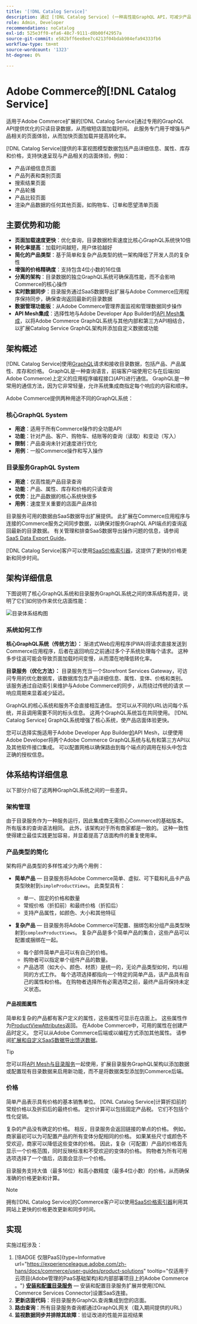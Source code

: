 ```yaml
---
title: '[!DNL Catalog Service]'
description: 通过 [!DNL Catalog Service] (一种高性能GraphQL API，可减少产品页面、类别页面和搜索结果的页面加载时间)加速Adobe Commerce店面。
role: Admin, Developer
recommendations: noCatalog
exl-id: 525e3ff0-efa6-48c7-9111-d0b00f42957a
source-git-commit: e582bff6ee8ee7c4213f04bdab984efa94333fb6
workflow-type: tm+mt
source-wordcount: '1323'
ht-degree: 0%

---
```


# Adobe Commerce的[!DNL Catalog Service]

适用于Adobe Commerce扩展的[!DNL Catalog Service]通过专用的GraphQL API提供优化的只读目录数据，从而缩短店面加载时间。 此服务专门用于增强与产品相关的页面体验，从而加快页面加载并提高转化率。

[!DNL Catalog Service]提供的丰富视图模型数据包括产品详细信息、属性、库存和价格，支持快速呈现与产品相关的店面体验，例如：

- 产品详细信息页面
- 产品列表和类别页面
- 搜索结果页面
- 产品轮播
- 产品比较页面
- 渲染产品数据的任何其他页面，如购物车、订单和愿望清单页面


## 主要优势和功能

- **页面加载速度更快**：优化查询，目录数据检索速度比核心GraphQL系统快10倍
- **转化率提高**：加载时间越短，用户体验越好
- **简化的产品类型**：基于简单和复杂产品类型的统一架构降低了开发人员的复杂性
- **增强的价格精确度**：支持包含4位小数的16位值
- **分离的架构**：目录数据的独立GraphQL系统可确保高性能，而不会影响Commerce的核心操作
- **实时数据同步**：目录服务通过SaaS数据导出扩展与Adobe Commerce应用程序保持同步，确保查询返回最新的目录数据
- **数据管理功能板**：从Adobe Commerce管理界面监视和管理数据同步操作
- **API Mesh集成**：选择性地与Adobe Developer App Builder的[API Mesh集成](https://developer.adobe.com/graphql-mesh-gateway/)，以将Adobe Commerce GraphQL系统与其他内部和第三方API相结合，以扩展Catalog Service GraphQL架构并添加自定义数据或功能


## 架构概述

[!DNL Catalog Service]使用[GraphQL](https://graphql.org/)请求和接收目录数据，包括产品、产品属性、库存和价格。 GraphQL是一种查询语言，前端客户端使用它与在后端(如Adobe Commerce)上定义的应用程序编程接口(API)进行通信。 GraphQL是一种常用的通信方法，因为它非常轻量，允许系统集成商指定每个响应的内容和顺序。

Adobe Commerce提供两种用途不同的GraphQL系统：

### 核心GraphQL System

- **用途**：适用于所有Commerce操作的全功能API
- **功能**：针对产品、客户、购物车、结账等的查询（读取）和变动（写入）
- **限制**：产品查询未针对速度进行优化
- **用例**：一般Commerce操作和写入操作

### 目录服务GraphQL System

- **用途**：仅高性能产品目录查询
- **功能**：产品、属性、库存和价格的只读查询
- **优势**：比产品数据的核心系统快很多
- **用例**：速度至关重要的店面产品体验

目录服务可用的数据由SaaS数据导出扩展提供。 此扩展在Commerce应用程序与连接的Commerce服务之间同步数据，以确保对服务GraphQL API端点的查询返回最新的目录数据。 有关管理和排查SaaS数据导出操作问题的信息，请参阅[SaaS Data Export Guide](../data-export/overview.md)。

[!DNL Catalog Service]客户可以使用[SaaS价格索引器](../price-index/price-indexing.md)，这提供了更快的价格更新和同步时间。

## 架构详细信息

下图说明了核心GraphQL系统和目录服务GraphQL系统之间的体系结构差异，说明了它们如何协作来优化店面性能：

![目录体系结构图](assets/catalog-service-architecture.png)

### 系统如何工作

**核心GraphQL系统（传统方法）：**
渐进式Web应用程序(PWA)将请求直接发送到Commerce应用程序，后者在返回响应之前通过多个子系统处理每个请求。 这种多步往返可能会导致页面加载时间变慢，从而潜在地降低转化率。

**目录服务（优化方法）：**
目录服务充当一个Storefront Services Gateway，可访问专用的优化数据库，该数据库包含产品详细信息、属性、变体、价格和类别。 该服务通过自动索引来维护与Adobe Commerce的同步，从而绕过传统的请求 — 响应周期来显着减少延迟。

GraphQL的核心系统和服务不会直接相互通信。 您可以从不同的URL访问每个系统，并且调用需要不同的标头信息。 这两个GraphQL系统旨在共同使用。 [!DNL Catalog Service] GraphQL系统增强了核心系统，使产品店面体验更快。

您可以选择实施适用于Adobe Developer App Builder[的](https://developer.adobe.com/graphql-mesh-gateway/)API Mesh，以便使用Adobe Developer将两个Adobe Commerce GraphQL系统与私有和第三方API以及其他软件接口集成。 可以配置网格以确保路由到每个端点的调用在标头中包含正确的授权信息。

## 体系结构详细信息

以下部分介绍了这两种GraphQL系统之间的一些差异。

### 架构管理

由于目录服务作为一种服务运行，因此集成商无需担心Commerce的基础版本。 所有版本的查询语法相同。 此外，该架构对于所有商家都是一致的。 这种一致性使得建立最佳实践更加容易，并显着提高了店面构件的重复使用率。

### 产品类型的简化

架构将产品类型的多样性减少为两个用例：

- **简单产品** — 目录服务将Adobe Commerce简单、虚拟、可下载和礼品卡产品类型映射到`simpleProductViews`。 此类型具有：
   - 单一、固定的价格和数量
   - 常规价格（折扣前）和最终价格（折扣后）
   - 支持产品属性，如颜色、大小和其他特征

- **复杂产品** — 目录服务将Adobe Commerce可配置、捆绑包和分组产品类型映射到`complexProductViews`。 复杂产品是多个简单产品的集合，这些产品可以配置或捆绑在一起。
   - 每个部件简单产品可以有自己的价格。
   - 购物者可以指定单个组件产品的数量。
   - 产品选项（如大小、颜色、材质）是统一的，无论产品类型如何，均以相同的方式工作。 每个选项选择都指向一个特定的简单产品，该产品具有自己的属性和价格。 在购物者选择所有必需选项之前，最终产品将保持未定义状态。

#### 产品视图属性

简单和复杂的产品都有客户定义的属性，这些属性可显示在店面上。 这些属性作为[ProductViewAttributes](https://developer.adobe.com/commerce/webapi/graphql/schema/catalog-service/queries/products/#productviewattribute-type)返回。 在Adobe Commerce中，可用的属性在创建产品时定义。 您可以从Adobe Commerce后端或以编程方式添加其他属性。 请参阅[扩展和自定义SaaS数据导出馈送数据](../data-export/extensibility-and-customizations.md)。

>[!TIP]
>
>您可以将[API Mesh与目录服务](mesh.md)一起使用，扩展目录服务GraphQL架构以添加数据或配置现有目录数据来启用新功能，而不是将数据类型添加到Commerce后端。

### 价格

简单产品表示具有价格的基本销售单位。 [!DNL Catalog Service]计算折扣前的常规价格以及折扣后的最终价格。 定价计算可以包括固定产品税。 它们不包括个性化促销。

复杂的产品没有确定的价格。 相反，目录服务会返回链接的单点的价格。 例如，商家最初可以为可配置产品的所有变体分配相同的价格。 如果某些尺寸或颜色不受欢迎，商家可以降低这些变体的价格。 因此，复杂（可配置）产品的价格首先显示一个价格范围，同时反映标准和不受欢迎的变体的价格。 购物者为所有可用选项选择了一个值后，店面会显示一个价格。

目录服务支持大值（最多16位）和高小数精度（最多4位小数）的价格，从而确保准确的价格更新和计算。

>[!NOTE]
>
> 拥有[!DNL Catalog Service]的Commerce客户可以使用[SaaS价格索引器](../price-index/price-indexing.md)利用其网站上更快的价格更改更新和同步时间。

## 实现

实施过程涉及：

1. [!BADGE 仅限PaaS]{type=Informative url="https://experienceleague.adobe.com/zh-hans/docs/commerce/user-guides/product-solutions" tooltip="仅适用于云项目(Adobe管理的PaaS基础架构)和内部部署项目上的Adobe Commerce 。"} **[安装和配置目录服务](installation.md)** — 安装和配置目录服务扩展并使用[!DNL Commerce Services Connector]设置SaaS连接。
2. **更新店面代码**：将目录服务GraphQL查询集成到您的店面。
3. **路由查询**：所有目录服务查询都通过GraphQL网关（载入期间提供的URL）
4. **监视数据同步并排除其故障**：验证改进的性能并监视结果


